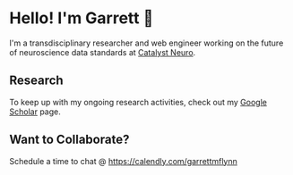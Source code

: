 # Hello! I'm Garrett 👋
I'm a transdisciplinary researcher and web engineer working on the future of neuroscience data standards at [Catalyst Neuro](https://github.com/catalystneuro).

## Research
To keep up with my ongoing research activities, check out my [Google Scholar](https://scholar.google.com/citations?user=S5Gk4ywAAAAJ&hl=en&oi=ao) page.

## Want to Collaborate?
Schedule a time to chat @ https://calendly.com/garrettmflynn
